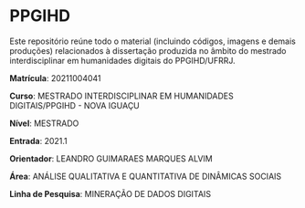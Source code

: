 # PPGIHD

Este repositório reúne todo o material (incluindo códigos, imagens e demais produções) relacionados à dissertação produzida no âmbito do mestrado interdisciplinar em humanidades digitais do PPGIHD/UFRRJ.

**Matrícula**:	20211004041

**Curso**:	MESTRADO INTERDISCIPLINAR EM HUMANIDADES DIGITAIS/PPGIHD - NOVA IGUAÇU

**Nível**:	MESTRADO

**Entrada**:	2021.1

**Orientador**:	LEANDRO GUIMARAES MARQUES ALVIM

**Área**:	ANÁLISE QUALITATIVA E QUANTITATIVA DE DINÂMICAS SOCIAIS

**Linha de Pesquisa**:	MINERAÇÃO DE DADOS DIGITAIS

